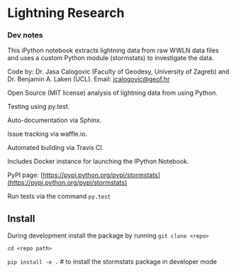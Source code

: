 # Lightning Research

### Dev notes ###

This iPython notebook extracts lightning data from raw WWLN data files and uses
a custom Python module (stormstats) to investigate the data.

Code by: Dr. Jasa Calogovic (Faculty of Geodesy, University of Zagreb) and Dr. Benjamin A. Laken (UCL).
Email: jcalogovic@geof.hr

Open Source (MIT license) analysis of lightning data from <source> using Python.

Testing using py.test.

Auto-documentation via Sphinx.

Issue tracking via waffle.io.

Automated building via Travis CI.

Includes Docker instance for launching the IPython Notebook.

PyPI page: [https://pypi.python.org/pypi/stormstats](https://pypi.python.org/pypi/stormstats)

Run tests via the command `py.test`

## Install ##
During development install the package by running
`git clone <repo>`

`cd <repo path>`

`pip install -e .` # to install the stormstats package in developer mode
